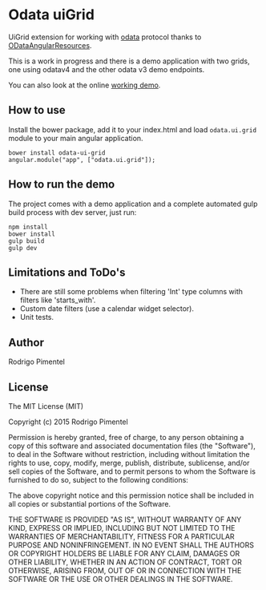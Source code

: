 # Odata uiGrid
UiGrid extension for working with [odata](http://www.odata.org/) protocol thanks to
[ODataAngularResources](https://github.com/devnixs/ODataAngularResources).

This is a work in progress and there is a demo application with two grids,
one using odatav4 and the other odata v3 demo endpoints.

You can also look at the online [working demo](http://plnkr.co/8mp5MQ).

## How to use
Install the bower package, add it to your index.html and load `odata.ui.grid` module to your main angular application.
```
bower install odata-ui-grid
angular.module("app", ["odata.ui.grid"]);
```

## How to run the demo
The project comes with a demo application and a complete automated gulp build process with dev server, just run:
```
npm install
bower install
gulp build
gulp dev
```

## Limitations and ToDo's
- There are still some problems when filtering 'Int' type columns with filters like 'starts_with'.
- Custom date filters (use a calendar widget selector).
- Unit tests.

## Author
Rodrigo Pimentel

## License
The MIT License (MIT)

Copyright (c) 2015 Rodrigo Pimentel

Permission is hereby granted, free of charge, to any person obtaining a copy
of this software and associated documentation files (the "Software"), to deal
in the Software without restriction, including without limitation the rights
to use, copy, modify, merge, publish, distribute, sublicense, and/or sell
copies of the Software, and to permit persons to whom the Software is
furnished to do so, subject to the following conditions:

The above copyright notice and this permission notice shall be included in all
copies or substantial portions of the Software.

THE SOFTWARE IS PROVIDED "AS IS", WITHOUT WARRANTY OF ANY KIND, EXPRESS OR
IMPLIED, INCLUDING BUT NOT LIMITED TO THE WARRANTIES OF MERCHANTABILITY,
FITNESS FOR A PARTICULAR PURPOSE AND NONINFRINGEMENT. IN NO EVENT SHALL THE
AUTHORS OR COPYRIGHT HOLDERS BE LIABLE FOR ANY CLAIM, DAMAGES OR OTHER
LIABILITY, WHETHER IN AN ACTION OF CONTRACT, TORT OR OTHERWISE, ARISING FROM,
OUT OF OR IN CONNECTION WITH THE SOFTWARE OR THE USE OR OTHER DEALINGS IN THE
SOFTWARE.
